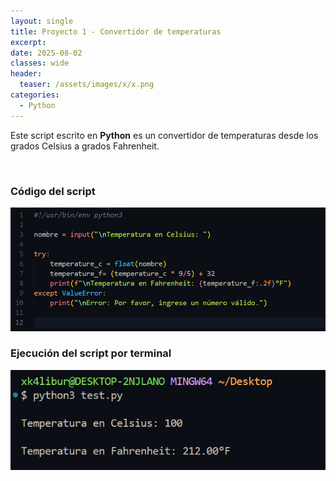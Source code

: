 ```yaml
---
layout: single
title: Proyecto 1 - Convertidor de temperaturas
excerpt: 
date: 2025-08-02
classes: wide
header:
  teaser: /assets/images/x/x.png
categories:
  - Python
---
```


Este script escrito en **Python** es un convertidor de temperaturas desde los grados Celsius a grados Fahrenheit.

<br>

### Código del script

<p align="center">
<img src="/assets/images/python/10.png">
</p>


### Ejecución del script por terminal
<p align="center">
<img src="/assets/images/python/11.png">
</p>
